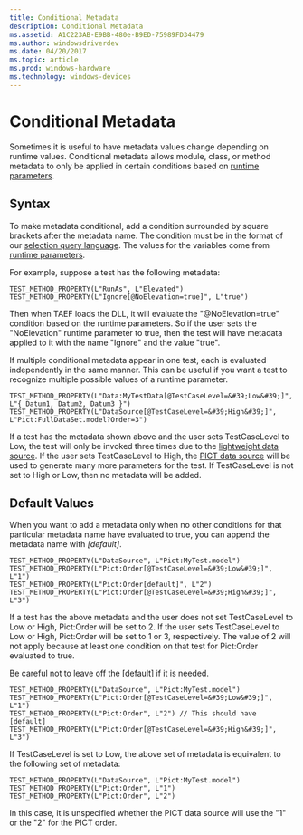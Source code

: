 ```yaml
---
title: Conditional Metadata
description: Conditional Metadata
ms.assetid: A1C223AB-E9BB-480e-B9ED-75989FD34479
ms.author: windowsdriverdev
ms.date: 04/20/2017
ms.topic: article
ms.prod: windows-hardware
ms.technology: windows-devices
---
```


# Conditional Metadata


Sometimes it is useful to have metadata values change depending on runtime values. Conditional metadata allows module, class, or method metadata to only be applied in certain conditions based on [runtime parameters](runtime-parameters.md).

## <span id="Syntax"></span><span id="syntax"></span><span id="SYNTAX"></span>Syntax


To make metadata conditional, add a condition surrounded by square brackets after the metadata name. The condition must be in the format of our [selection query language](selection.md). The values for the variables come from [runtime parameters](runtime-parameters.md).

For example, suppose a test has the following metadata:

```
TEST_METHOD_PROPERTY(L"RunAs", L"Elevated")
TEST_METHOD_PROPERTY(L"Ignore[@NoElevation=true]", L"true")
```

Then when TAEF loads the DLL, it will evaluate the "@NoElevation=true" condition based on the runtime parameters. So if the user sets the "NoElevation" runtime parameter to true, then the test will have metadata applied to it with the name "Ignore" and the value "true".

If multiple conditional metadata appear in one test, each is evaluated independently in the same manner. This can be useful if you want a test to recognize multiple possible values of a runtime parameter.

```
TEST_METHOD_PROPERTY(L"Data:MyTestData[@TestCaseLevel=&#39;Low&#39;]", L"{ Datum1, Datum2, Datum3 }")
TEST_METHOD_PROPERTY(L"DataSource[@TestCaseLevel=&#39;High&#39;]", L"Pict:FullDataSet.model?Order=3")
```

If a test has the metadata shown above and the user sets TestCaseLevel to Low, the test will only be invoked three times due to the [lightweight data source](light-weight-data-driven-testing.md). If the user sets TestCaseLevel to High, the [PICT data source](pict-data-source.md) will be used to generate many more parameters for the test. If TestCaseLevel is not set to High or Low, then no metadata will be added.

## <span id="default"></span><span id="DEFAULT"></span>Default Values


When you want to add a metadata only when no other conditions for that particular metadata name have evaluated to true, you can append the metadata name with *\[default\]*.

```
TEST_METHOD_PROPERTY(L"DataSource", L"Pict:MyTest.model")
TEST_METHOD_PROPERTY(L"Pict:Order[@TestCaseLevel=&#39;Low&#39;]", L"1")
TEST_METHOD_PROPERTY(L"Pict:Order[default]", L"2")
TEST_METHOD_PROPERTY(L"Pict:Order[@TestCaseLevel=&#39;High&#39;]", L"3")
```

If a test has the above metadata and the user does not set TestCaseLevel to Low or High, Pict:Order will be set to 2. If the user sets TestCaseLevel to Low or High, Pict:Order will be set to 1 or 3, respectively. The value of 2 will not apply because at least one condition on that test for Pict:Order evaluated to true.

Be careful not to leave off the \[default\] if it is needed.

```
TEST_METHOD_PROPERTY(L"DataSource", L"Pict:MyTest.model")
TEST_METHOD_PROPERTY(L"Pict:Order[@TestCaseLevel=&#39;Low&#39;]", L"1")
TEST_METHOD_PROPERTY(L"Pict:Order", L"2") // This should have [default]
TEST_METHOD_PROPERTY(L"Pict:Order[@TestCaseLevel=&#39;High&#39;]", L"3")
```

If TestCaseLevel is set to Low, the above set of metadata is equivalent to the following set of metadata:

```
TEST_METHOD_PROPERTY(L"DataSource", L"Pict:MyTest.model")
TEST_METHOD_PROPERTY(L"Pict:Order", L"1")
TEST_METHOD_PROPERTY(L"Pict:Order", L"2")
```

In this case, it is unspecified whether the PICT data source will use the "1" or the "2" for the PICT order.

 

 






